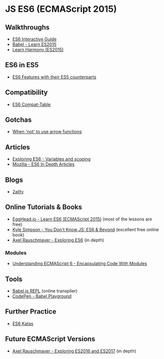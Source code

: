 JS ES6 (ECMAScript 2015)
=========================

Walkthroughs
-------------

- [ES6 Interactive Guide](http://stack.formidable.com/es6-interactive-guide/)
- [Babel - Learn ES2015](https://babeljs.io/learn-es2015/)
- [Learn Harmony (ES2015)](http://learnharmony.org/)

ES6 in ES5
-----------

- [ES6 Features with their ES5 counterparts](http://es6-features.org/)

Compatibility
--------------

- [ES6 Compat-Table](http://kangax.github.io/compat-table/es6/)

Gotchas
--------

- [When 'not' to use arrow functions](https://rainsoft.io/when-not-to-use-arrow-functions-in-javascript/)

Articles
---------

- [Exploring ES6 - Variables and scoping](http://exploringjs.com/es6/ch_variables.html)
- [Mozilla - ES6 In Depth Articles](https://hacks.mozilla.org/category/es6-in-depth/)

Blogs
------

- [2ality](http://2ality.com/)

Online Tutorials & Books
------------------------

- [EggHead.io - Learn ES6 (ECMAScript 2015)](https://egghead.io/courses/learn-es6-ecmascript-2015) (most of the lessons are free)
- [Kyle Simpson - You Don't Know JS: ES6 & Beyond](https://github.com/getify/You-Dont-Know-JS/blob/master/es6%20&%20beyond/README.md#you-dont-know-js-es6--beyond) (excellent free online book)
- [Axel Rauschmayer - Exploring ES6](http://exploringjs.com/es6.html) (in depth)

### Modules

- [Understanding ECMAScript 6 - Encapsulating Code With Modules](https://leanpub.com/understandinges6/read#leanpub-auto-encapsulating-code-with-modules)

Tools
------

- [Babel.js REPL](http://babeljs.io/repl/) (online transpiler)
- [CodePen - Babel Playground](http://codepen.io/MuhdFaifi/pen/obGbOo?editors=0010)

Further Practice
-----------------

- [ES6 Katas](http://es6katas.org/)

Future ECMAScript Versions
---------------------------

- [Axel Rauschmayer - Exploring ES2016 and ES2017](http://exploringjs.com/es2016-es2017/) (in depth)
